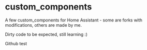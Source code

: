 # custom_components

A few custom_components for Home Assistant - some are forks with modifications, others are made by me.

Dirty code to be expected, still learning :)

Github test